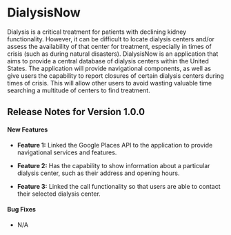 # DialysisNow

Dialysis is a critical treatment for patients with declining kidney functionality. However, it can be difficult
to locate dialysis centers and/or assess the availability of that center for treatment, especially in times of crisis 
(such as during natural disasters). 
DialysisNow is an application that aims to provide a central database of
dialysis centers within the United States.
The application will provide navigational components, as well as give
users the capability to report closures of certain dialysis centers
during times of crisis. This will allow other users to avoid wasting
valuable time searching a multitude of centers to find treatment.

## Release Notes for Version 1.0.0

#### New Features
* **Feature 1:** Linked the Google Places API to the application to provide
  navigational services and features.

* **Feature 2:** Has the capability to show information about a particular
  dialysis center, such as their address and opening hours.

* **Feature 3:** Linked the call functionality so that users are able to contact
  their selected dialysis center.

#### Bug Fixes
* N/A
